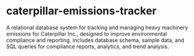 # caterpillar-emissions-tracker
A relational database system for tracking and managing heavy machinery emissions for Caterpillar Inc., designed to improve environmental compliance and reporting. Includes database schema, sample data, and SQL queries for compliance reports, analytics, and trend analysis.
